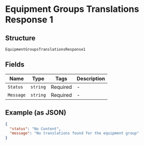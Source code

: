 
# Equipment Groups Translations Response 1

## Structure

`EquipmentGroupsTranslationsResponse1`

## Fields

| Name | Type | Tags | Description |
|  --- | --- | --- | --- |
| `Status` | `string` | Required | - |
| `Message` | `string` | Required | - |

## Example (as JSON)

```json
{
  "status": "No Content",
  "message": "No translations found for the equipment group"
}
```

